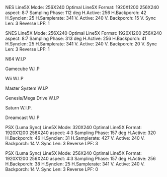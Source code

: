 NES
  Line5X Mode: 256X240 Optimal
  Line5X Format: 1920X1200
  256X240 aspect: 8:7
  Sampling Phase: 112 deg
  H.Active: 256
  H.Backporch: 42
  H.Synclen: 25
  H.Samplerate: 341
  V. Active: 240
  V. Backporch: 15
  V. Sync Len: 3
  Reverse LPF: 1

SNES
  Line5X Mode: 256X240 Optimal
  Line5X Format: 1920X1200
  256X240 aspect: 8:7
  Sampling Phase: 313 deg
  H.Active: 256
  H.Backporch: 41
  H.Synclen: 25
  H.Samplerate: 341
  V. Active: 240
  V. Backporch: 20
  V. Sync Len: 3
  Reverse LPF: 1


N64
  W.I.P

Gamecube
  W.I.P

Wii
  W.I.P

Master System
  W.I.P

Genesis/Mega Drive
  W.I.P

Saturn
   W.I.P.

Dreamcast
  W.I.P

PSX (Luma Sync)
  Line5X Mode: 320X240 Optimal
  Line5X Format: 1920X1200
  256X240 aspect: 4:3
  Sampling Phase: 157 deg
  H.Active: 320
  H.Backporch: 46
  H.Synclen: 31
  H.Samplerate: 427
  V. Active: 240
  V. Backporch: 14
  V. Sync Len: 3
  Reverse LPF: 3


PSX (Luma Sync)
  Line5X Mode: 256X240 Optimal
  Line5X Format: 1920X1200
  256X240 aspect: 4:3
  Sampling Phase: 157 deg
  H.Active: 256
  H.Backporch: 38
  H.Synclen: 25
  H.Samplerate: 341
  V. Active: 240
  V. Backporch: 14
  V. Sync Len: 3
  Reverse LPF: 0
